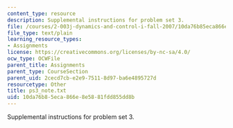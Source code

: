 ```yaml
---
content_type: resource
description: Supplemental instructions for problem set 3.
file: /courses/2-003j-dynamics-and-control-i-fall-2007/10da76b85eca866e8e5881fdd855dd8b_ps3_note.txt
file_type: text/plain
learning_resource_types:
- Assignments
license: https://creativecommons.org/licenses/by-nc-sa/4.0/
ocw_type: OCWFile
parent_title: Assignments
parent_type: CourseSection
parent_uid: 2cecd7cb-e2e9-7511-8d97-ba6e4895727d
resourcetype: Other
title: ps3_note.txt
uid: 10da76b8-5eca-866e-8e58-81fdd855dd8b
---
```

Supplemental instructions for problem set 3.